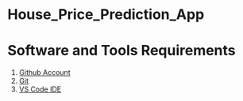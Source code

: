 
# House_Price_Prediction_App
# Software and Tools Requirements
1. [Github Account](https://github.com/)
2. [Git](https://git-scm.com/)
3. [VS Code IDE](https://code.visualstudio.com/)


